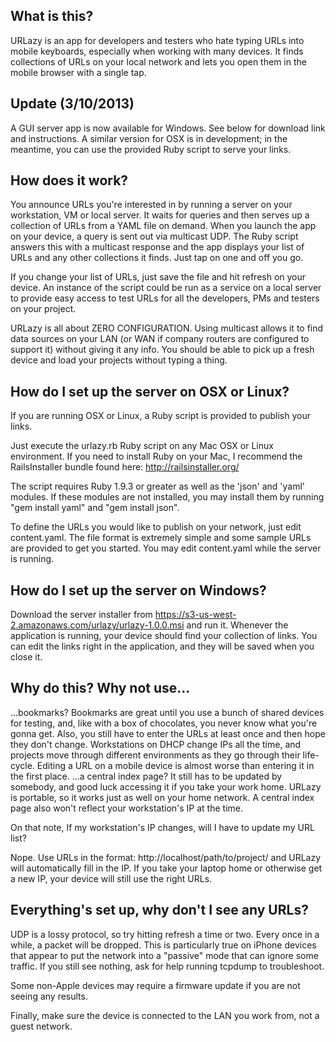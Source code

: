 What is this?
-------------

URLazy is an app for developers and testers who hate typing URLs into mobile keyboards, especially when working with many devices. It finds collections of URLs on your local network and lets you open them in the mobile browser with a single tap.

Update (3/10/2013)
------------------
A GUI server app is now available for Windows. See below for download link and instructions. A similar version for OSX is in development; in the meantime, you can use the provided Ruby script to serve your links.

How does it work?
-----------------

You announce URLs you're interested in by running a server on your workstation, VM or local server. It waits for queries and then serves up a collection of URLs from a YAML file on demand. When you launch the app on your device, a query is sent out via multicast UDP. The Ruby script answers this with a multicast response and the app displays your list of URLs and any other collections it finds. Just tap on one and off you go.

If you change your list of URLs, just save the file and hit refresh on your device. An instance of the script could be run as a service on a local server to provide easy access to test URLs for all the developers, PMs and testers on your project.

URLazy is all about ZERO CONFIGURATION. Using multicast allows it to find data sources on your LAN (or WAN if company routers are configured to support it) without giving it any info. You should be able to pick up a fresh device and load your projects without typing a thing.

How do I set up the server on OSX or Linux?
-------------------------------------------

If you are running OSX or Linux, a Ruby script is provided to publish your links.

Just execute the urlazy.rb Ruby script on any Mac OSX or Linux environment. If you need to install Ruby on your Mac, I recommend the RailsInstaller bundle found here: http://railsinstaller.org/

The script requires Ruby 1.9.3 or greater as well as the 'json' and 'yaml' modules. If these modules are not installed, you may install them by running "gem install yaml" and "gem install json".

To define the URLs you would like to publish on your network, just edit content.yaml. The file format is extremely simple and some sample URLs are provided to get you started. You may edit content.yaml while the server is running.

How do I set up the server on Windows?
--------------------------------------
Download the server installer from https://s3-us-west-2.amazonaws.com/urlazy/urlazy-1.0.0.msi and run it. Whenever the application is running, your device should find your collection of links. You can edit the links right in the application, and they will be saved when you close it.

Why do this? Why not use...
---------------------------

...bookmarks? Bookmarks are great until you use a bunch of shared devices for testing, and, like with a box of chocolates, you never know what you're gonna get. Also, you still have to enter the URLs at least once and then hope they don't change. Workstations on DHCP change IPs all the time, and projects move through different environments as they go through their life-cycle. Editing a URL on a mobile device is almost worse than entering it in the first place.
...a central index page? It still has to be updated by somebody, and good luck accessing it if you take your work home. URLazy is portable, so it works just as well on your home network. A central index page also won't reflect your workstation's IP at the time.

On that note, If my workstation's IP changes, will I have to update my URL list?

Nope. Use URLs in the format: http://localhost/path/to/project/ and URLazy will automatically fill in the IP. If you take your laptop home or otherwise get a new IP, your device will still use the right URLs.

Everything's set up, why don't I see any URLs?
----------------------------------------------

UDP is a lossy protocol, so try hitting refresh a time or two. Every once in a while, a packet will be dropped. This is particularly true on iPhone devices that appear to put the network into a "passive" mode that can ignore some traffic. If you still see nothing, ask for help running tcpdump to troubleshoot.

Some non-Apple devices may require a firmware update if you are not seeing any results.

Finally, make sure the device is connected to the LAN you work from, not a guest network.
